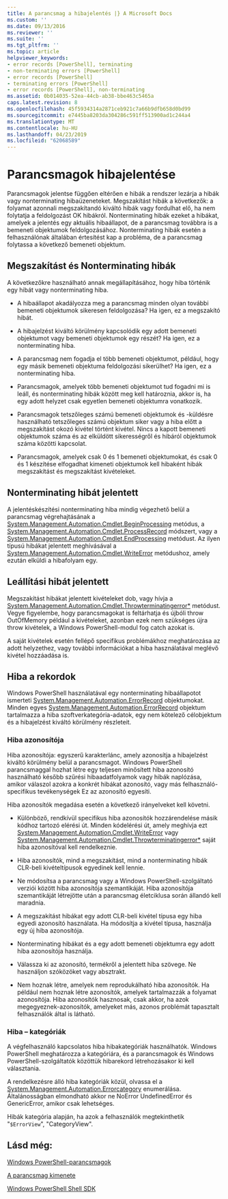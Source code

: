 ```yaml
---
title: A parancsmag a hibajelentés |} A Microsoft Docs
ms.custom: ''
ms.date: 09/13/2016
ms.reviewer: ''
ms.suite: ''
ms.tgt_pltfrm: ''
ms.topic: article
helpviewer_keywords:
- error records [PowerShell], terminating
- non-terminating errors [PowerShell]
- error records [PowerShell]
- terminating errors [PowerShell]
- error records [PowerShell], non-terminating
ms.assetid: 0b014035-52ea-44cb-ab38-bbe463c5465a
caps.latest.revision: 8
ms.openlocfilehash: 45f5934314a2871ceb921c7a66b9dfb658d0bd99
ms.sourcegitcommit: e7445ba8203da304286c591ff513900ad1c244a4
ms.translationtype: MT
ms.contentlocale: hu-HU
ms.lasthandoff: 04/23/2019
ms.locfileid: "62068589"
---
```

# <a name="cmdlet-error-reporting"></a>Parancsmagok hibajelentése

Parancsmagok jelentse függően eltérően e hibák a rendszer lezárja a hibák vagy nonterminating hibaüzeneteket. Megszakítást hibák a következők: a folyamat azonnali megszakítandó kiváltó hibák vagy fordulhat elő, ha nem folytatja a feldolgozást OK hibákról. Nonterminating hibák ezeket a hibákat, amelyek a jelentés egy aktuális hibaállapot, de a parancsmag továbbra is a bemeneti objektumok feldolgozásához. Nonterminating hibák esetén a felhasználónak általában értesítést kap a probléma, de a parancsmag folytassa a következő bemeneti objektum.

## <a name="terminating-and-nonterminating-errors"></a>Megszakítást és Nonterminating hibák

A következőkre használható annak megállapításához, hogy hiba történik egy hibát vagy nonterminating hiba.

- A hibaállapot akadályozza meg a parancsmag minden olyan további bemeneti objektumok sikeresen feldolgozása? Ha igen, ez a megszakító hibát.

- A hibajelzést kiváltó körülmény kapcsolódik egy adott bemeneti objektumot vagy bemeneti objektumok egy részét? Ha igen, ez a nonterminating hiba.

- A parancsmag nem fogadja el több bemeneti objektumot, például, hogy egy másik bemeneti objektuma feldolgozási sikerülhet? Ha igen, ez a nonterminating hiba.

- Parancsmagok, amelyek több bemeneti objektumot tud fogadni mi is leáll, és nonterminating hibák között meg kell határoznia, akkor is, ha egy adott helyzet csak egyetlen bemeneti objektumra vonatkozik.

- Parancsmagok tetszőleges számú bemeneti objektumok és -küldésre használható tetszőleges számú objektum siker vagy a hiba előtt a megszakítást okozó kivétel történt kivétel. Nincs a kapott bemeneti objektumok száma és az elküldött sikerességről és hibáról objektumok száma közötti kapcsolat.

- Parancsmagok, amelyek csak 0 és 1 bemeneti objektumokat, és csak 0 és 1 készítése elfogadhat kimeneti objektumok kell hibaként hibák megszakítást és megszakítást kivételeket.

## <a name="reporting-nonterminating-errors"></a>Nonterminating hibát jelentett

A jelentéskészítési nonterminating hiba mindig végezhető belül a parancsmag végrehajtásának a [System.Management.Automation.Cmdlet.BeginProcessing](/dotnet/api/System.Management.Automation.Cmdlet.BeginProcessing) metódus, a [ System.Management.Automation.Cmdlet.ProcessRecord](/dotnet/api/System.Management.Automation.Cmdlet.ProcessRecord) módszert, vagy a [System.Management.Automation.Cmdlet.EndProcessing](/dotnet/api/System.Management.Automation.Cmdlet.EndProcessing) metódust. Az ilyen típusú hibákat jelentett meghívásával a [System.Management.Automation.Cmdlet.WriteError](/dotnet/api/System.Management.Automation.Cmdlet.WriteError) metódushoz, amely ezután elküldi a hibafolyam egy.

## <a name="reporting-terminating-errors"></a>Leállítási hibát jelentett

Megszakítást hibákat jelentett kivételeket dob, vagy hívja a [System.Management.Automation.Cmdlet.Throwterminatingerror*](/dotnet/api/System.Management.Automation.Cmdlet.ThrowTerminatingError) metódust. Vegye figyelembe, hogy parancsmagokat is feltárhatja és újbóli throw OutOfMemory például a kivételeket, azonban ezek nem szükséges újra throw kivételek, a Windows PowerShell-modul fog catch azokat is.

A saját kivételek esetén fellépő specifikus problémákhoz meghatározása az adott helyzethez, vagy további információkat a hiba használatával meglévő kivétel hozzáadása is.

## <a name="error-records"></a>Hiba a rekordok

Windows PowerShell használatával egy nonterminating hibaállapotot ismerteti [System.Management.Automation.ErrorRecord](/dotnet/api/System.Management.Automation.ErrorRecord) objektumokat. Minden egyes [System.Management.Automation.ErrorRecord](/dotnet/api/System.Management.Automation.ErrorRecord) objektum tartalmazza a hiba szoftverkategória-adatok, egy nem kötelező célobjektum és a hibajelzést kiváltó körülmény részleteit.

### <a name="error-identifiers"></a>Hiba azonosítója

Hiba azonosítója: egyszerű karakterlánc, amely azonosítja a hibajelzést kiváltó körülmény belül a parancsmagot. Windows PowerShell parancsmaggal hozhat létre egy teljesen minősített hiba azonosító használható később szűrési hibaadatfolyamok vagy hibák naplózása, amikor válaszol azokra a konkrét hibákat azonosító, vagy más felhasználó-specifikus tevékenységek Ez az azonosító egyesíti.

Hiba azonosítók megadása esetén a következő irányelveket kell követni.

- Különböző, rendkívül specifikus hiba azonosítók hozzárendelése másik kódhoz tartozó elérési út. Minden kódelérési út, amely meghívja ezt [System.Management.Automation.Cmdlet.WriteError](/dotnet/api/System.Management.Automation.Cmdlet.WriteError) vagy [System.Management.Automation.Cmdlet.Throwterminatingerror*](/dotnet/api/System.Management.Automation.Cmdlet.ThrowTerminatingError) saját hiba azonosítóval kell rendelkeznie.

- Hiba azonosítók, mind a megszakítást, mind a nonterminating hibák CLR-beli kivételtípusok egyedinek kell lennie.

- Ne módosítsa a parancsmag vagy a Windows PowerShell-szolgáltató verziói között hiba azonosítója szemantikáját. Hiba azonosítója szemantikáját létrejötte után a parancsmag életciklusa során állandó kell maradnia.

- A megszakítást hibákat egy adott CLR-beli kivétel típusa egy hiba egyedi azonosító használata. Ha módosítja a kivétel típusa, használja egy új hiba azonosítója.

- Nonterminating hibákat és a egy adott bemeneti objektumra egy adott hiba azonosítója használja.

- Válassza ki az azonosító, termékről a jelentett hiba szövege. Ne használjon szóközöket vagy absztrakt.

- Nem hoznak létre, amelyek nem reprodukálható hiba azonosítók. Ha például nem hoznak létre azonosítók, amelyek tartalmazzák a folyamat azonosítója. Hiba azonosítók hasznosak, csak akkor, ha azok megegyeznek-azonosítók, amelyeket más, azonos problémát tapasztalt felhasználók által is látható.

### <a name="error-categories"></a>Hiba – kategóriák

A végfelhasználó kapcsolatos hiba hibakategóriák használhatók. Windows PowerShell meghatározza a kategóriára, és a parancsmagok és Windows PowerShell-szolgáltatók közöttük hibarekord létrehozásakor ki kell választania.

A rendelkezésre álló hiba kategóriák közül, olvassa el a [System.Management.Automation.Errorcategory](/dotnet/api/System.Management.Automation.ErrorCategory) enumerálása. Általánosságban elmondható akkor ne NoError UndefinedError és GenericError, amikor csak lehetséges.

Hibák kategória alapján, ha azok a felhasználók megtekinthetik "`$ErrorView`", "CategoryView".

## <a name="see-also"></a>Lásd még:

[Windows PowerShell-parancsmagok](./cmdlet-overview.md)

[A parancsmag kimenete](./types-of-cmdlet-output.md)

[Windows PowerShell Shell SDK](../windows-powershell-reference.md)

